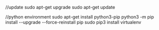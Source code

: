 //update
sudo apt-get upgrade
sudo apt-get update


//python environment
sudo apt-get install python3-pip
python3 -m pip install --upgrade --force-reinstall pip
sudo pip3 install virtualenv
